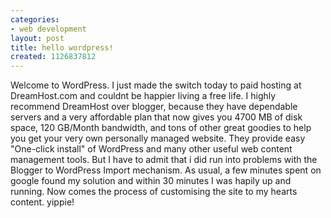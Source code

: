```yaml
---
categories:
- web development
layout: post
title: hello wordpress!
created: 1126837812
---
```

Welcome to WordPress. I just made the switch today to paid hosting at DreamHost.com and couldnt be happier living a free life.  I highly recommend DreamHost over blogger, because they have dependable servers and a very affordable plan that now gives you 4700 MB of disk space,  120 GB/Month bandwidth, and tons of other great goodies to help you get your very own personally managed website.  They provide easy "One-click install" of WordPress and many other useful web content management tools.  But I have to admit that i did run into problems with the Blogger to WordPress Import mechanism.  As usual, a few minutes spent on google found my solution and within 30 minutes I was hapily up and running.  Now comes the process of customising the site to my hearts content.  yippie!
